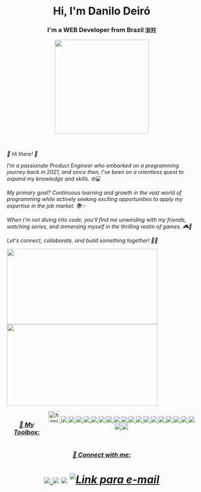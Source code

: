<h1 align="center">Hi, I'm Danilo Deiró</h1>
<h3 align="center">I'm a WEB Developer from Brazil 🇧🇷</h3>
<p align="center">
  <img
    src="https://github.com/danilosdeiro/danilosdeiro/assets/94176431/2ec00b58-102c-4a07-abcf-a570b211e1a1"
    height="250"
    width="250"
  />
</p>

<br/>

<p><em>👋 Hi there! 🚀

I'm a passionate Product Engineer who embarked on a programming journey back in 2021, and since then, I've been on a relentless quest to expand my knowledge and skills. 🌐💻

My primary goal? Continuous learning and growth in the vast world of programming while actively seeking exciting opportunities to apply my expertise in the job market. 📚✨

When I'm not diving into code, you'll find me unwinding with my friends, watching series, and immersing myself in the thrilling realm of games. 🎮🍿

Let's connect, collaborate, and build something together! 🤝🚧


<a href="https://github.com/danilosdeiro">
<img height="200em" width="400px" src="https://github-readme-stats.vercel.app/api/top-langs/?username=danilosdeiro&theme=nightowl&layout=compact&langs_count=7"/>
<img height="217em"  width="400px" src="https://github-readme-stats.vercel.app/api?username=danilosdeiro&theme=nightowl&show_icons=true&include_all_commits=true&count_private=true"/>
</div>
<div  align="center"> 
  <div style="display:flex"><br>
    
<h3 align="center">🔧 My Toolbox:</h3>
<p align="center">
  <a href="https://www.w3.org/html/" target="_blank" rel="noreferrer">
    <img
      src="https://img.shields.io/badge/-html5-E34F26?&style=for-the-badge&logo=html5&logoColor=fff"
      alt="html5"
      height="30"
    />
<img src="https://img.shields.io/badge/JavaScript-F7DF1E?style=for-the-badge&logo=javascript&logoColor=black" /> 
<img src="https://img.shields.io/badge/Node.js-43853D?style=for-the-badge&logo=node.js&logoColor=white" /> 
<img src="https://img.shields.io/badge/Javascript-323330?style=for-the-badge&logo=javascript&logoColor=F7DF1E" />
<img src="https://img.shields.io/badge/TypeScript-007ACC?style=for-the-badge&logo=typescript&logoColor=white" />
<img src="https://img.shields.io/badge/HTML5-E34F26?style=for-the-badge&logo=html5&logoColor=white" />
<img src="https://img.shields.io/badge/CSS3-1572B6?style=for-the-badge&logo=css3&logoColor=white" />
<img src="https://img.shields.io/badge/Markdown-000000?style=for-the-badge&logo=markdown&logoColor=white" />
<img src="https://img.shields.io/badge/React-20232A?style=for-the-badge&logo=react&logoColor=61DAFB" /> 
<img src="https://img.shields.io/badge/React_Native-20232A?style=for-the-badge&logo=react&logoColor=61DAFB" /> 
<img src="https://img.shields.io/badge/Bootstrap-563D7C?style=for-the-badge&logo=bootstrap&logoColor=white" />
<img src="https://img.shields.io/badge/Redux-593D88?style=for-the-badge&logo=redux&logoColor=white" /> 
<img src="https://img.shields.io/badge/React_Router-CA4245?style=for-the-badge&logo=react-router&logoColor=white" /> 
<img src="https://img.shields.io/badge/MySQL-00000F?style=for-the-badge&logo=mysql&logoColor=white" /> 
<img src="https://img.shields.io/badge/Microsoft_Excel-217346?style=for-the-badge&logo=microsoft-excel&logoColor=white" /> 
<img src="https://img.shields.io/badge/Microsoft_PowerPoint-B7472A?style=for-the-badge&logo=microsoft-powerpoint&logoColor=white" /> 
<img src="https://img.shields.io/badge/Microsoft_SQL_Server-CC2927?style=for-the-badge&logo=microsoft-sql-server&logoColor=white" /> 
<img src="https://img.shields.io/badge/Docker-2496ED?style=for-the-badge&logo=docker&logoColor=white" /> 
<img src="https://img.shields.io/badge/Git-E34F26?style=for-the-badge&logo=git&logoColor=white" /> 
<img src="https://img.shields.io/badge/Windows-017AD7?style=for-the-badge&logo=windows&logoColor=white" />
<img src="https://img.shields.io/badge/Linux-E34F26?style=for-the-badge&logo=linux&logoColor=black" /> 
</div>

<h3 align="center">🔗 Connect with me:</h3>

</div>
  <h1 align="center"> 
<a href="mailto:dan_deiro@hotmail.com?&subject=&cc=&bcc=&body=dan_deiro@hotmail.com"><img src="https://img.shields.io/badge/Microsoft_Outlook-0078D4?style=for-the-badge&logo=microsoft-outlook&logoColor=white" </a>
<a href="https://www.instagram.com/oried.dan/" target="_blank"><img src="https://img.shields.io/badge/-Instagram-%23E4405F?style=for-the-badge&logo=instagram&logoColor=white" target="_blank"></a>
  <a href="https://www.linkedin.com/in/danilosdeiro/" target="_blank"><img src="https://img.shields.io/badge/-LinkedIn-%230077B5?style=for-the-badge&logo=linkedin&logoColor=white" target="_blank"></a> 
   <a href="https://wa.me/5571993306268" target="_blank"><img alt="Link para e-mail" src="https://img.shields.io/badge/WhatsApp-25D366?style=for-the-badge&logo=whatsapp&logoColor=white" target="_blank"></a>

   <a href="https://github.com/danilosdeiro">
     <br>
     <br>
 </h1>
</div>
